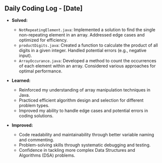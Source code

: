 ## Daily Coding Log - [Date]

* **Solved:**
    * `NotRepeatingElement.java`: Implemented a solution to find the single non-repeating element in an array.  Addressed edge cases and optimized for efficiency.
    * `productDigits.java`: Created a function to calculate the product of all digits in a given integer.  Handled potential errors (e.g., negative input).
    * `ArrayOccurance.java`: Developed a method to count the occurrences of each element within an array.  Considered various approaches for optimal performance.

* **Learned:**
    * Reinforced my understanding of array manipulation techniques in Java.
    * Practiced efficient algorithm design and selection for different problem types.
    * Improved my ability to handle edge cases and potential errors in coding solutions.

* **Improved:**
    * Code readability and maintainability through better variable naming and commenting.
    * Problem-solving skills through systematic debugging and testing.
    * Confidence in tackling more complex Data Structures and Algorithms (DSA) problems.